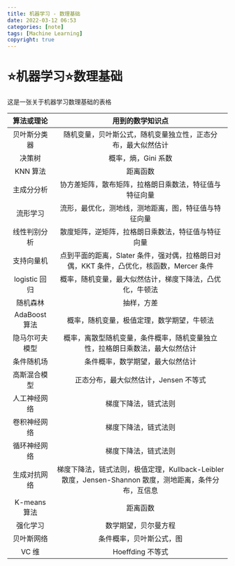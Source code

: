 ```yaml
---
title: 机器学习 - 数理基础
date: 2022-03-12 06:53
categories: [note]
tags: [Machine Learning]
copyright: true
---
```




# ⭐️机器学习⭐️数理基础

这是一张关于机器学习数理基础的表格

|   算法或理论   |                       用到的数学知识点                       |
| :------------: | :----------------------------------------------------------: |
|  贝叶斯分类器  | 随机变量，贝叶斯公式，随机变量独立性，正态分布，最大似然估计 |
|     决策树     |                     概率，熵，Gini 系数                     |
|    KNN 算法     |                           距离函数                           |
|   主成分分析   |    协方差矩阵，散布矩阵，拉格朗日乘数法，特征值与特征向量    |
|    流形学习    |     流形，最优化，测地线，测地距离，图，特征值与特征向量     |
|  线性判别分析  |      散度矩阵，逆矩阵，拉格朗日乘数法，特征值与特征向量      |
|   支持向量机   | 点到平面的距离，Slater 条件，强对偶，拉格朗日对偶，KKT 条件，凸优化，核函数，Mercer 条件 |
|  logistic 回归  |   概率，随机变量，最大似然估计，梯度下降法，凸优化，牛顿法   |
|    随机森林    |                          抽样，方差                          |
|  AdaBoost 算法  |          概率，随机变量，极值定理，数学期望，牛顿法          |
| 隐马尔可夫模型 | 概率，离散型随机变量，条件概率，随机变量独立性，拉格朗日乘数法，最大似然估计 |
|   条件随机场   |               条件概率，数学期望，最大似然估计               |
|  高斯混合模型  |            正态分布，最大似然估计，Jensen 不等式            |
|  人工神经网络  |                     梯度下降法，链式法则                     |
|  卷积神经网络  |                     梯度下降法，链式法则                     |
|  循环神经网络  |                     梯度下降法，链式法则                     |
|  生成对抗网络  | 梯度下降法，链式法则，极值定理，Kullback-Leibler 散度，Jensen-Shannon 散度，测地距离，条件分布，互信息 |
|  K-means 算法   |                           距离函数                           |
|    强化学习    |                     数学期望，贝尔曼方程                     |
|   贝叶斯网络   |                   条件概率，贝叶斯公式，图                   |
|      VC 维      |                       Hoeffding 不等式                        |
